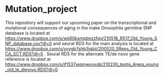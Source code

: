 # Mutation_project
This repository will support our upcoming paper on the transcriptional and mutational consequences of aging in the make Drosophila germline
SNP database is located at https://www.dropbox.com/s/wk60ksmpbnzzfqy/210518_R517_Old_Young_SNP_database.csv?dl=0 and seurat RDS for the main analysis is located at https://www.dropbox.com/s/yvvgb7shb3jqbii/200520_5Reps_Old_Young_CCA_SCT.RDS?dl=0 .
Seurat RDS for the alternate TE/de novo gene reference is located at https://www.dropbox.com/s/if1537wqmwovxgb/210230_testis_4reps_young_old_te_denovo.RDS?dl=0
